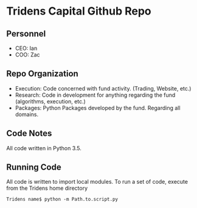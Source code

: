 # Tridens Capital Github Repo

## Personnel

* CEO: Ian
* COO: Zac

## Repo Organization

* Execution: Code concerned with fund activity. (Trading, Website, etc.)
* Research: Code in development for anything regarding the fund (algorithms, execution, etc.)
* Packages: Python Packages developed by the fund. Regarding all domains.

## Code Notes

All code written in Python 3.5.

## Running Code

All code is written to import local modules. To run a set of code, execute from the Tridens home directory

```
Tridens name$ python -m Path.to.script.py

```
